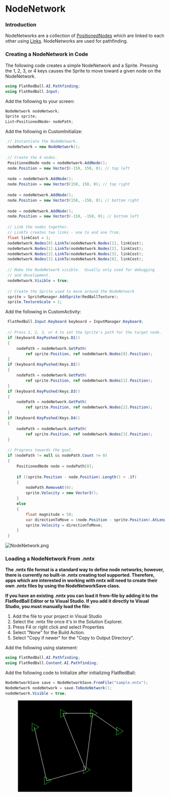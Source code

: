 # NodeNetwork

### Introduction

NodeNetworks are a collection of [PositionedNodes](../flatredball-ai-pathfinding-positionednode.md) which are linked to each other using [Links](../flatredball-ai-pathfinding-link/). NodeNetworks are used for pathfinding.

### Creating a NodeNetwork in Code

The following code creates a simple NodeNetwork and a Sprite. Pressing the 1, 2, 3, or 4 keys causes the Sprite to move toward a given node on the NodeNetwork.

```csharp
using FlatRedBall.AI.Pathfinding;
using FlatRedBall.Input;
```

Add the following to your screen:

```csharp
NodeNetwork nodeNetwork;
Sprite sprite;
List<PositionedNode> nodePath;
```

Add the following in CustomInitialize:

```csharp
 // Instantiate the NodeNetwork.
 nodeNetwork = new NodeNetwork();

 // Create the 4 nodes.
 PositionedNode node = nodeNetwork.AddNode();
 node.Position = new Vector3(-150, 150, 0); // top left

 node = nodeNetwork.AddNode();
 node.Position = new Vector3(150, 150, 0); // top right

 node = nodeNetwork.AddNode();
 node.Position = new Vector3(150, -150, 0); // bottom right

 node = nodeNetwork.AddNode();
 node.Position = new Vector3(-150, -150, 0); // bottom left

 // Link the nodes together.
 // LinkTo creates two links - one to and one from.
 float linkCost = 1;
 nodeNetwork.Nodes[0].LinkTo(nodeNetwork.Nodes[1], linkCost);
 nodeNetwork.Nodes[1].LinkTo(nodeNetwork.Nodes[2], linkCost);
 nodeNetwork.Nodes[2].LinkTo(nodeNetwork.Nodes[3], linkCost);
 nodeNetwork.Nodes[3].LinkTo(nodeNetwork.Nodes[0], linkCost);

 // Make the NodeNetwork visible.  Usually only used for debugging
 // and development.
 nodeNetwork.Visible = true;

 // Create the Sprite used to move around the NodeNetwork
 sprite = SpriteManager.AddSprite(RedBallTexture);
 sprite.TextureScale = 1;
```

Add the following in CustomActivity:

```csharp
 FlatRedBall.Input.Keyboard keyboard = InputManager.Keyboard;

 // Press 1, 2, 3, or 4 to set the Sprite's path for the target node.
 if (keyboard.KeyPushed(Keys.D1))
 {
     nodePath = nodeNetwork.GetPath(
         ref sprite.Position, ref nodeNetwork.Nodes[0].Position);
 }
 if (keyboard.KeyPushed(Keys.D2))
 {
     nodePath = nodeNetwork.GetPath(
         ref sprite.Position, ref nodeNetwork.Nodes[1].Position);
 }
 if (keyboard.KeyPushed(Keys.D3))
 {
     nodePath = nodeNetwork.GetPath(
         ref sprite.Position, ref nodeNetwork.Nodes[2].Position);
 }
 if (keyboard.KeyPushed(Keys.D4))
 {
     nodePath = nodeNetwork.GetPath(
         ref sprite.Position, ref nodeNetwork.Nodes[3].Position);
 }

 // Progress towards the goal.
 if (nodePath != null && nodePath.Count != 0)
 {
     PositionedNode node = nodePath[0];

     if ((sprite.Position - node.Position).Length() < .1f)
     {
         nodePath.RemoveAt(0);
         sprite.Velocity = new Vector3();
     }
     else
     {
         float magnitude = 50;
         var directionToMove = (node.Position - sprite.Position).AtLength(50);
         sprite.Velocity = directionToMove;
     }
 }
```

![NodeNetwork.png](../../../../../.gitbook/assets/migrated\_media-NodeNetwork.png)

### Loading a NodeNetwork From .nntx

**The .nntx file format is a standard way to define node networks; however, there is currently no built-in .nntx creating tool supported. Therefore, apps which are interested in working with nntx will need to create their own .nntx files by using the NodeNetworkSave class.**

**If you have an existing .nntx you can load it from-file by adding it to the FlatRedBall Editor or to Visual Studio. If you add it directly to Visual Studio, you must manually load the file:**

1. Add the file to your project in Visual Studio
2. Select the .nntx file once it's in the Solution Explorer.
3. Press F4 or right click and select Properties
4. Select "None" for the Build Action.
5. Select "Copy if newer" for the "Copy to Output Directory".

Add the following using statement:

```csharp
using FlatRedBall.AI.Pathfinding;
using FlatRedBall.Content.AI.Pathfinding;
```

Add the following code to Initialize after initializing FlatRedBall:

```csharp
NodeNetworkSave save = NodeNetworkSave.FromFile("sample.nntx");
NodeNetwork nodeNetwork = save.ToNodeNetwork();
nodeNetwork.Visible = true;
```

&#x20;

<figure><img src="../../../../../.gitbook/assets/migrated_media-NodeNetworkFromFile.png" alt=""><figcaption></figcaption></figure>

